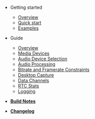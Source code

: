 - Getting started
    - [Overview](README.md)
    - [Quick start](quickstart.md)
    - [Examples](examples.md)

- Guide
    - [Overview](guide/overview.md)
    - [Media Devices](guide/media_devices.md)
    - [Audio Device Selection](guide/audio_devices.md)
    - [Audio Processing](guide/audio_processing.md)
    - [Bitrate and Framerate Constraints](guide/constraints.md)
    - [Desktop Capture](guide/desktop_capture.md)
    - [Data Channels](guide/data_channels.md)
    - [RTC Stats](guide/rtc_stats.md)
    - [Logging](guide/logging.md)

- [**Build Notes**](build.md)
- [**Changelog**](changelog.md)